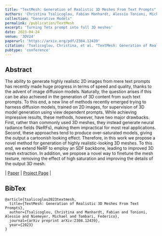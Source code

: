 ```yaml
---
title: "TextMesh: Generation of Realistic 3D Meshes From Text Prompts"
authors: 'Christina Tsalicoglou, Fabian Manhardt, Alessio Tonioni, Michael Niemeyer, Federico Tombari'
collection: "Generative Models"
permalink: /publication/TextMesh
excerpt: 'Turning Tetx prompt into full 3D meshes'
date: 2023-04-24
venue: '3DV24'
paperurl: 'https://arxiv.org/pdf/2304.12439'
citation: 'Tsalicoglou, Christina, et al. "TextMesh: Generation of Realistic 3D Meshes From Text Prompts." arXiv preprint arXiv:2304.12439 (2023).'
pubtype: 'conference'
---
```


## Abstract

The ability to generate highly realistic 2D images from mere text prompts has recently made huge progress in terms of speed and quality, thanks to the advent of image diffusion models. Naturally, the question arises if this can be also achieved in the generation of 3D content from such text prompts. To this end, a new line of methods recently emerged trying to harness diffusion models, trained on 2D images, for supervision of 3D model generation using view dependent prompts. While achieving impressive results, these methods, however, have two major drawbacks. First, rather than commonly used 3D meshes, they instead generate neural radiance fields (NeRFs), making them impractical for most real applications. Second, these approaches tend to produce over-saturated models, giving the output a cartoonish looking effect. Therefore, in this work we propose a novel method for generation of highly realistic-looking 3D meshes. To this end, we extend NeRF to employ an SDF backbone, leading to improved 3D mesh extraction. In addition, we propose a novel way to finetune the mesh texture, removing the effect of high saturation and improving the details of the output 3D mesh.

| [Paper](https://arxiv.org/pdf/2304.12439) | [Project Page](https://fabi92.github.io/textmesh/) | 

## BibTex 

```
@article{tsalicoglou2023textmesh,
  title={TextMesh: Generation of Realistic 3D Meshes From Text Prompts},
  author={Tsalicoglou, Christina and Manhardt, Fabian and Tonioni, Alessio and Niemeyer, Michael and Tombari, Federico},
  journal={arXiv preprint arXiv:2304.12439},
  year={2023}
}
```
